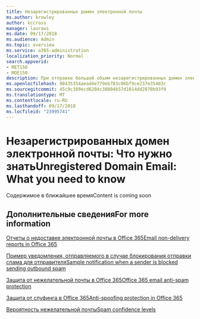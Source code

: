 ```yaml
---
title: Незарегистрированных домен электронной почты
ms.author: krowley
author: kccross
manager: laurawi
ms.date: 09/17/2018
ms.audience: Admin
ms.topic: overview
ms.service: o365-administration
localization_priority: Normal
search.appverid:
- MET150
- MOE150
description: При отправке большой объем незарегистрированных домен электронной почты, риск блокирования электронной почты. В этой статье, чтобы получить дополнительные сведения.
ms.openlocfilehash: 98435354aead4e779eb783c06bf9ce237e35403c
ms.sourcegitcommit: 45c9c389ecd6204c38804b57d1014dd2070b93f0
ms.translationtype: MT
ms.contentlocale: ru-RU
ms.lasthandoff: 09/17/2018
ms.locfileid: "23995741"
---
```

# <a name="unregistered-domain-email-what-you-need-to-know"></a><span data-ttu-id="f103a-104">Незарегистрированных домен электронной почты: Что нужно знать</span><span class="sxs-lookup"><span data-stu-id="f103a-104">Unregistered Domain Email: What you need to know</span></span>

<span data-ttu-id="f103a-105">Содержимое в ближайшее время</span><span class="sxs-lookup"><span data-stu-id="f103a-105">Content is coming soon</span></span>

  
## <a name="for-more-information"></a><span data-ttu-id="f103a-106">Дополнительные сведения</span><span class="sxs-lookup"><span data-stu-id="f103a-106">For more information</span></span>

[<span data-ttu-id="f103a-107">Отчеты о недоставке электронной почты в Office 365</span><span class="sxs-lookup"><span data-stu-id="f103a-107">Email non-delivery reports in Office 365</span></span>](https://support.office.com/article/email-non-delivery-reports-in-office-365-51daa6b9-2e35-49c4-a0c9-df85bf8533c3)

[<span data-ttu-id="f103a-108">Пример уведомления, отправляемого в случае блокирования отправки спама для отправителя</span><span class="sxs-lookup"><span data-stu-id="f103a-108">Sample notification when a sender is blocked sending outbound spam</span></span>](sample-notification-when-a-sender-is-blocked-sending-outbound-spam.md)

[<span data-ttu-id="f103a-109">Защита от нежелательной почты в Office 365</span><span class="sxs-lookup"><span data-stu-id="f103a-109">Office 365 email anti-spam protection</span></span>](anti-spam-protection.md)

[<span data-ttu-id="f103a-110">Защита от спуфинга в Office 365</span><span class="sxs-lookup"><span data-stu-id="f103a-110">Anti-spoofing protection in Office 365</span></span>](anti-spoofing-protection.md)

[<span data-ttu-id="f103a-111">Вероятность нежелательной почты</span><span class="sxs-lookup"><span data-stu-id="f103a-111">Spam confidence levels</span></span>](spam-confidence-levels.md)


